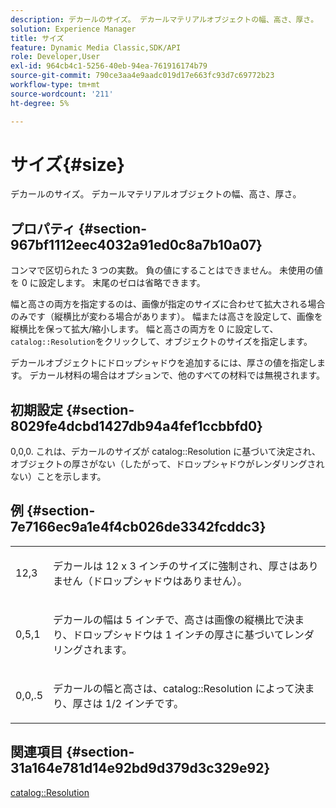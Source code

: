 ```yaml
---
description: デカールのサイズ。 デカールマテリアルオブジェクトの幅、高さ、厚さ。
solution: Experience Manager
title: サイズ
feature: Dynamic Media Classic,SDK/API
role: Developer,User
exl-id: 964cb4c1-5256-40eb-94ea-761916174b79
source-git-commit: 790ce3aa4e9aadc019d17e663fc93d7c69772b23
workflow-type: tm+mt
source-wordcount: '211'
ht-degree: 5%

---
```


# サイズ{#size}

デカールのサイズ。 デカールマテリアルオブジェクトの幅、高さ、厚さ。

## プロパティ {#section-967bf1112eec4032a91ed0c8a7b10a07}

コンマで区切られた 3 つの実数。 負の値にすることはできません。 未使用の値を 0 に設定します。 末尾のゼロは省略できます。

幅と高さの両方を指定するのは、画像が指定のサイズに合わせて拡大される場合のみです（縦横比が変わる場合があります）。 幅または高さを設定して、画像を縦横比を保って拡大/縮小します。 幅と高さの両方を 0 に設定して、 `catalog::Resolution`をクリックして、オブジェクトのサイズを指定します。

デカールオブジェクトにドロップシャドウを追加するには、厚さの値を指定します。 デカール材料の場合はオプションで、他のすべての材料では無視されます。

## 初期設定 {#section-8029fe4dcbd1427db94a4fef1ccbbfd0}

0,0,0. これは、デカールのサイズが catalog::Resolution に基づいて決定され、オブジェクトの厚さがない（したがって、ドロップシャドウがレンダリングされない）ことを示します。

## 例 {#section-7e7166ec9a1e4f4cb026de3342fcddc3}

<table id="simpletable_E3503BD975F342C58DDB4C2B56BF0CEE"> 
 <tr class="strow"> 
  <td class="stentry"> <p>12,3 </p></td> 
  <td class="stentry"> <p>デカールは 12 x 3 インチのサイズに強制され、厚さはありません（ドロップシャドウはありません）。 </p></td> 
 </tr> 
 <tr class="strow"> 
  <td class="stentry"> <p>0,5,1 </p></td> 
  <td class="stentry"> <p>デカールの幅は 5 インチで、高さは画像の縦横比で決まり、ドロップシャドウは 1 インチの厚さに基づいてレンダリングされます。 </p></td> 
 </tr> 
 <tr class="strow"> 
  <td class="stentry"> <p>0,0,.5 </p></td> 
  <td class="stentry"> <p>デカールの幅と高さは、catalog::Resolution によって決まり、厚さは 1/2 インチです。 </p></td> 
 </tr> 
</table>

## 関連項目 {#section-31a164e781d14e92bd9d379d3c329e92}

[catalog::Resolution](../../../../../ir-api/material-cat/image-rendering-api-ref/c-ir-material-catalog/c-ir-attributes-reference/r-ir-resolution.md#reference-09fe14e6bfbf4db6b7f4369fffecc806)
